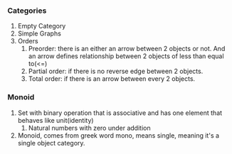 ### Categories

1. Empty Category
2. Simple Graphs
3. Orders
   1. Preorder: there is an either an arrow between 2 objects or not. And an arrow defines relationship between 2 objects of less than equal to(<=)
   2. Partial order: if there is no reverse edge between 2 objects.
   3. Total order: if there is an arrow between every 2 objects.

### Monoid
1. Set with binary operation that is associative and has one element that behaves like unit(identity)
   1. Natural numbers with zero under addition
2. Monoid, comes from greek word mono, means single, meaning it's a single object category.

